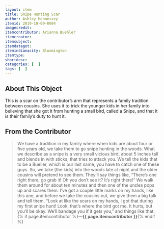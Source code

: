 ```yaml
---
layout: item
title: Snipe Hunting Scar
author: Ashley Hennessey
itemid: 2019-10-09-0004
imagecredit: 
itemcontributor: Arianna Buehler
itemcreator: 
itemsubject: 
itemdategot: 
itemindianacity: Bloomington
itemtype: 
shortdesc: 
categories: [  ]
tags: [  ]
---
```

## About This Object

This is a scar on the contributor’s arm that represents a family tradition between cousins. She uses it to trick the younger kids in her family into believing that she got it from hunting a small bird, called a Snipe, and that it is their family’s duty to hunt it.

## From the Contributor

>We have a tradition in my family where when kids are about four or five years old, we take them to go snipe hunting in the woods. What we describe as a snipe is a very small vicious bird, about 5 inches tall and blends in with sticks, that tries to attack you. We tell the kids that to be a Bueller, which is our last name, you have to catch one of these guys. So, we take [the kids] into the woods late at night and the older cousins will pretend to see them. They’ll say things like, “There’s one right there, go grab it! Oh you don’t see it? It’s right there!” We walk them around for about ten minutes and then one of the uncles pops up and scares them. I’ve got a couple little marks on my hands, like this one, and before we take the cousins out, we give them a big talk and tell them, “Look at like the scars on my hands, I got that during my first snipe hunt! Look, that’s where the bird got me. It hurts, but you’ll be okay. We’ll bandage you if it gets you,” and things like that. {% if page.itemcontributor %}**—{{ page.itemcontributor }}**{% endif %}